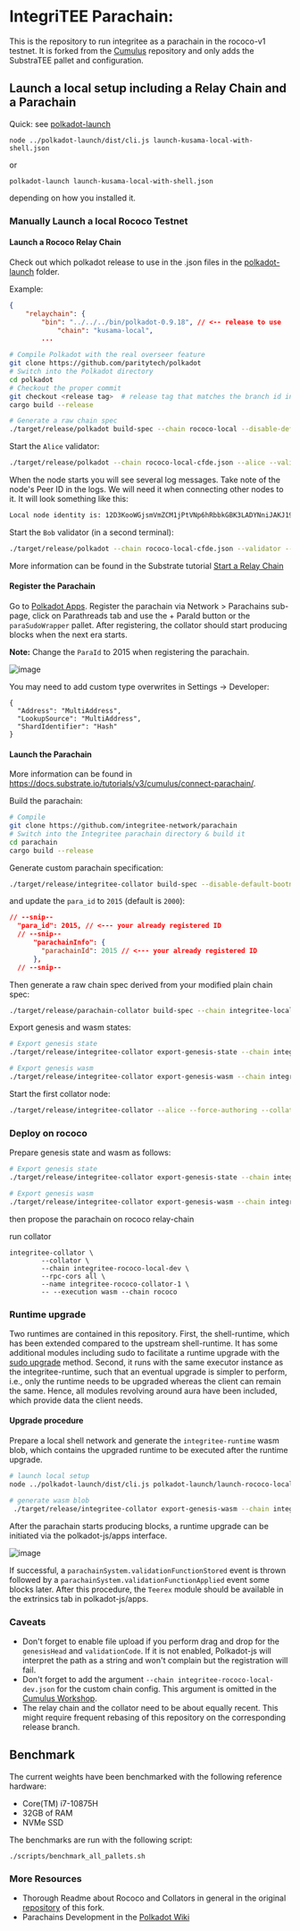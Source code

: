 # IntegriTEE Parachain:

This is the repository to run integritee as a parachain in the rococo-v1 testnet. It is forked from the [Cumulus](https://github.com/paritytech/cumulus) repository and only adds the SubstraTEE pallet and configuration.

## Launch a local setup including a Relay Chain and a Parachain

Quick: see [polkadot-launch](https://github.com/paritytech/polkadot-launch.git)
```
node ../polkadot-launch/dist/cli.js launch-kusama-local-with-shell.json
```
or
```
polkadot-launch launch-kusama-local-with-shell.json
```
depending on how you installed it.

### Manually Launch a local Rococo Testnet

#### Launch a Rococo Relay Chain

Check out which polkadot release to use in the .json files in the [polkadot-launch](./polkadot-launch) folder.

Example:
```json
{
	"relaychain": {
		"bin": "../../../bin/polkadot-0.9.18", // <-- release to use
    		"chain": "kusama-local",
        ...
```

```bash
# Compile Polkadot with the real overseer feature
git clone https://github.com/paritytech/polkadot
# Switch into the Polkadot directory
cd polkadot
# Checkout the proper commit
git checkout <release tag>  # release tag that matches the branch id in the polkadot-deps
cargo build --release

# Generate a raw chain spec
./target/release/polkadot build-spec --chain rococo-local --disable-default-bootnode --raw > rococo-local-cfde.json
```
Start the `Alice` validator:
```bash
./target/release/polkadot --chain rococo-local-cfde.json --alice --validator --tmp
```
When the node starts you will see several log messages. Take note of the node's Peer ID in the logs. We will need it when connecting other nodes to it. It will look something like this:
```bash
Local node identity is: 12D3KooWGjsmVmZCM1jPtVNp6hRbbkGBK3LADYNniJAKJ19NUYiq
```
Start the `Bob` validator (in a second terminal):
```bash
./target/release/polkadot --chain rococo-local-cfde.json --validator --bob --bootnodes /ip4/<Alice IP>/tcp/30333/p2p/<Alice Peer ID> --tmp --port 30334 --ws-port 9945
```

More information can be found in the Substrate tutorial [Start a Relay Chain](https://docs.substrate.io/tutorials/v3/cumulus/start-relay/)


#### Register the Parachain
Go to [Polkadot Apps](https://polkadot.js.org/apps/?rpc=ws%3A%2F%2F127.0.0.1%3A9944#/parachains/parathreads). Register the parachain via
Network > Parachains sub-page, click on Parathreads tab and use the + ParaId button or the `paraSudoWrapper` pallet. After registering, the collator should start producing blocks when the next era starts.

**Note:** Change the `ParaId` to 2015 when registering the parachain.

![image](https://user-images.githubusercontent.com/2915325/99548884-1be13580-2987-11eb-9a8b-20be658d34f9.png)

You may need to add custom type overwrites in Settings -> Developer:
```
{
  "Address": "MultiAddress",
  "LookupSource": "MultiAddress",
  "ShardIdentifier": "Hash"
}
```

#### Launch the Parachain
More information can be found in https://docs.substrate.io/tutorials/v3/cumulus/connect-parachain/.

Build the parachain:
```bash
# Compile
git clone https://github.com/integritee-network/parachain
# Switch into the Integritee parachain directory & build it
cd parachain
cargo build --release

```
Generate custom parachain specification:
```bash
./target/release/integritee-collator build-spec --disable-default-bootnode > integritee-local-dev-plain.json
```
and update the `para_id` to `2015` (default is `2000`):
```json
// --snip--
  "para_id": 2015, // <--- your already registered ID
  // --snip--
      "parachainInfo": {
        "parachainId": 2015 // <--- your already registered ID
      },
  // --snip--
```
Then generate a raw chain spec derived from your modified plain chain spec:

```bash
./target/release/parachain-collator build-spec --chain integritee-local-dev-plain.json --raw --disable-default-bootnode > integritee-local-dev.json
```
Export genesis and wasm states:
```bash
# Export genesis state
./target/release/integritee-collator export-genesis-state --chain integritee-local-dev.json > integritee-local-dev.state

# Export genesis wasm
./target/release/integritee-collator export-genesis-wasm --chain integritee-local-dev.json > integritee-local-dev.wasm
```
Start the first collator node:
```bash
./target/release/integritee-collator --alice --force-authoring --collator --tmp --chain integritee-local-dev.json --port 40335 --ws-port 9946 -- --execution wasm --chain ../polkadot/rococo-local-cfde.json --port 30337 --ws-port 9981
```


### Deploy on rococo

Prepare genesis state and wasm as follows:

```bash
# Export genesis state
./target/release/integritee-collator export-genesis-state --chain integritee-rococo-local-dev > integritee-rococo-local-dev.state

# Export genesis wasm
./target/release/integritee-collator export-genesis-wasm --chain integritee-rococo-local-dev > integritee-rococo-local-dev.wasm

```
then propose the parachain on rococo relay-chain

run collator
```
integritee-collator \
        --collator \
        --chain integritee-rococo-local-dev \
        --rpc-cors all \
        --name integritee-rococo-collator-1 \
        -- --execution wasm --chain rococo

```

### Runtime upgrade
Two runtimes are contained in this repository. First, the shell-runtime, which has been extended compared to the upstream shell-runtime. It has some additional modules including sudo to facilitate a
runtime upgrade with the [sudo upgrade](https://substrate.dev/docs/en/tutorials/forkless-upgrade/sudo-upgrade) method. Second, it runs with the same executor instance as the integritee-runtime, such that an eventual upgrade is simpler to perform, i.e., only the runtime
needs to be upgraded whereas the client can remain the same. Hence, all modules revolving around aura have been included, which provide data the client needs.

#### Upgrade procedure
Prepare a local shell network and generate the `integritee-runtime` wasm blob, which contains the upgraded runtime to be executed after the runtime upgrade.
```bash
# launch local setup
node ../polkadot-launch/dist/cli.js polkadot-launch/launch-rococo-local-with-shell.json

# generate wasm blob
 ./target/release/integritee-collator export-genesis-wasm --chain integritee-rococo-local-dev > integritee-rococo-local-dev.wasm
```

After the parachain starts producing blocks, a runtime upgrade can be initiated via the polkadot-js/apps interface.

![image](./docs/sudo-set-code.png)

If successful, a `parachainSystem.validationFunctionStored` event is thrown followed by a `parachainSystem.validationFunctionApplied` event some blocks later. After this procedure, the `Teerex` module should be available in the extrinsics tab in polkadot-js/apps.

### Caveats
* Don't forget to enable file upload if you perform drag and drop for the `genesisHead` and `validationCode`. If it is not enabled, Polkadot-js will interpret the path as a string and won't complain but the registration will fail.
* Don't forget to add the argument `--chain integritee-rococo-local-dev.json` for the custom chain config. This argument is omitted in the [Cumulus Workshop](https://substrate.dev/cumulus-workshop/).
* The relay chain and the collator need to be about equally recent. This might require frequent rebasing of this repository on the corresponding release branch.

## Benchmark
The current weights have been benchmarked with the following reference hardware:
* Core(TM) i7-10875H
* 32GB of RAM
* NVMe SSD

The benchmarks are run with the following script:

```shell
./scripts/benchmark_all_pallets.sh
```


### More Resources
* Thorough Readme about Rococo and Collators in general in the original [repository](https://github.com/paritytech/cumulus) of this fork.
* Parachains Development in the [Polkadot Wiki](https://wiki.polkadot.network/docs/build-pdk)
